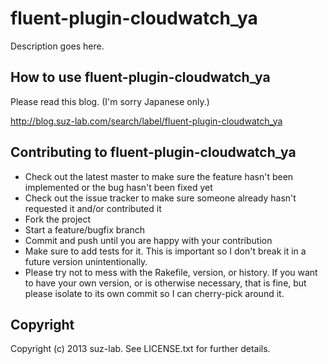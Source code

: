 # fluent-plugin-cloudwatch_ya

Description goes here.

## How to use fluent-plugin-cloudwatch_ya

Please read this blog. (I'm sorry Japanese only.)

http://blog.suz-lab.com/search/label/fluent-plugin-cloudwatch_ya

## Contributing to fluent-plugin-cloudwatch_ya
 
* Check out the latest master to make sure the feature hasn't been implemented or the bug hasn't been fixed yet
* Check out the issue tracker to make sure someone already hasn't requested it and/or contributed it
* Fork the project
* Start a feature/bugfix branch
* Commit and push until you are happy with your contribution
* Make sure to add tests for it. This is important so I don't break it in a future version unintentionally.
* Please try not to mess with the Rakefile, version, or history. If you want to have your own version, or is otherwise necessary, that is fine, but please isolate to its own commit so I can cherry-pick around it.

## Copyright

Copyright (c) 2013 suz-lab. See LICENSE.txt for
further details.

